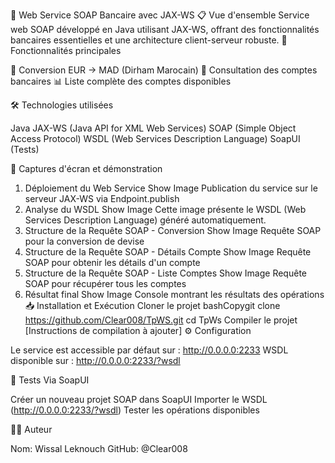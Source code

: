 🏦 Web Service SOAP Bancaire avec JAX-WS
📋 Vue d'ensemble
Service web SOAP développé en Java utilisant JAX-WS, offrant des fonctionnalités bancaires essentielles et une architecture client-serveur robuste.
🎯 Fonctionnalités principales

💱 Conversion EUR → MAD (Dirham Marocain)
🏦 Consultation des comptes bancaires
📊 Liste complète des comptes disponibles

🛠️ Technologies utilisées

Java
JAX-WS (Java API for XML Web Services)
SOAP (Simple Object Access Protocol)
WSDL (Web Services Description Language)
SoapUI (Tests)

📸 Captures d'écran et démonstration
1. Déploiement du Web Service
   Show Image
   Publication du service sur le serveur JAX-WS via Endpoint.publish
2. Analyse du WSDL
   Show Image
   Cette image présente le WSDL (Web Services Description Language) généré automatiquement.
3. Structure de la Requête SOAP - Conversion
   Show Image
   Requête SOAP pour la conversion de devise
4. Structure de la Requête SOAP - Détails Compte
   Show Image
   Requête SOAP pour obtenir les détails d'un compte
5. Structure de la Requête SOAP - Liste Comptes
   Show Image
   Requête SOAP pour récupérer tous les comptes
6. Résultat final
   Show Image
   Console montrant les résultats des opérations
   📥 Installation et Exécution
   Cloner le projet
   bashCopygit clone https://github.com/Clear008/TpWS.git
   cd TpWs
   Compiler le projet
   [Instructions de compilation à ajouter]
   ⚙️ Configuration

Le service est accessible par défaut sur : http://0.0.0.0:2233
WSDL disponible sur : http://0.0.0.0:2233/?wsdl

🧪 Tests
Via SoapUI

Créer un nouveau projet SOAP dans SoapUI
Importer le WSDL (http://0.0.0.0:2233/?wsdl)
Tester les opérations disponibles

👨‍💻 Auteur

Nom: Wissal Leknouch
GitHub: @Clear008